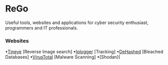 # ReGo
Useful tools, websites and applications for cyber security enthusiast, programmers and IT professionals. 

### Websites

•[Tineye](https://tineye.com/) [Reverse Image search]
•[Iplogger](https://iplogger.org/) [Tracking]
•[DeHashed](https://www.dehashed.com/) [Bleached Databases]
•[VirusTotal](https://www.virustotal.com/) [Malware Scanning]
•[Shodan](
